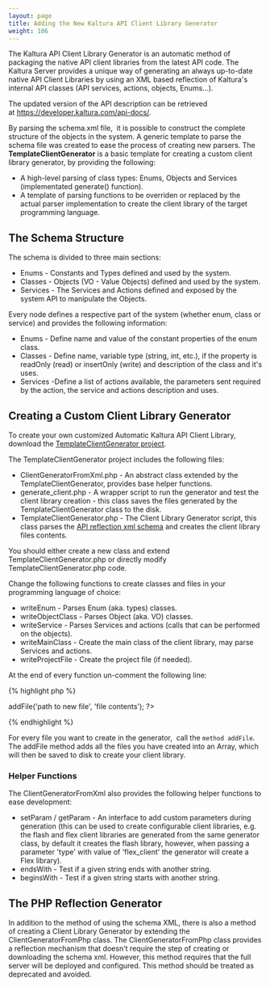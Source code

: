 ```yaml
---
layout: page
title: Adding the New Kaltura API Client Library Generator
weight: 106
---
```


The Kaltura API Client Library Generator is an automatic method of packaging the native API client libraries from the latest API code. The Kaltura Server provides a unique way of generating an always up-to-date native API Client Libraries by using an XML based reflection of Kaltura's internal API classes (API services, actions, objects, Enums...).

The updated version of the API description can be retrieved at https://developer.kaltura.com/api-docs/.

By parsing the schema.xml file,  it is possible to construct the complete structure of the objects in the system. A generic template to parse the schema file was created to ease the process of creating new parsers. The **TemplateClientGenerator** is a basic template for creating a custom client library generator, by providing the following:

*   A high-level parsing of class types: Enums, Objects and Services (implementated generate() function).
*   A template of parsing functions to be overriden or replaced by the actual parser implementation to create the client library of the target programming language.

## The Schema Structure  

The schema is divided to three main sections:

*   Enums - Constants and Types defined and used by the system.
*   Classes - Objects (VO - Value Objects) defined and used by the system.
*   Services - The Services and Actions defined and exposed by the system API to manipulate the Objects.

Every node defines a respective part of the system (whether enum, class or service) and provides the following information:

*   Enums - Define name and value of the constant properties of the enum class.
*   Classes - Define name, variable type (string, int, etc.), if the property is readOnly (read) or insertOnly (write) and description of the class and it's uses.
*   Services -Define a list of actions available, the parameters sent required by the action, the service and actions description and uses.

## Creating a Custom Client Library Generator  

To create your own customized Automatic Kaltura API Client Library, download the [TemplateClientGenerator project](http://knowledge.kaltura.com/sites/default/files/dl_resources/client-library-generator-template.zip).

The TemplateClientGenerator project includes the following files:

*   ClientGeneratorFromXml.php - An abstract class extended by the TemplateClientGenerator, provides base helper functions.
*   generate_client.php - A wrapper script to run the generator and test the client library creation - this class saves the files generated by the TemplateClientGenerator class to the disk.
*   TemplateClientGenerator.php - The Client Library Generator script, this class parses the [API reflection xml schema](http://www.kaltura.com/api_v3/api_schema.php) and creates the client library files contents.

You should either create a new class and extend TemplateClientGenerator.php or directly modify TemplateClientGenerator.php code.

Change the following functions to create classes and files in your programming language of choice:

* writeEnum - Parses Enum (aka. types) classes.
* writeObjectClass - Parses Object (aka. VO) classes.
* writeService - Parses Services and actions (calls that can be performed on the objects).
* writeMainClass - Create the main class of the client library, may parse Services and actions.
* writeProjectFile - Create the project file (if needed).

At the end of every function un-comment the following line: 

{% highlight php %}
<?php
$this->addFile('path to new file', 'file contents');
?>
{% endhighlight %}

For every file you want to create in the generator,  call the `method addFile`. The addFile method adds all the files you have created into an Array, which will then be saved to disk to create your client library.

### Helper Functions  

The ClientGeneratorFromXml also provides the following helper functions to ease development:

*   setParam / getParam - An interface to add custom parameters during generation (this can be used to create configurable client libraries, e.g. the flash and flex client libraries are generated from the same generator class, by default it creates the flash library, however, when passing a parameter 'type' with value of 'flex_client' the generator will create a Flex library).
*   endsWith - Test if a given string ends with another string.
*   beginsWith - Test if a given string starts with another string.

## The PHP Reflection Generator  

In addition to the method of using the schema XML, there is also a method of creating a Client Library Generator by extending the ClientGeneratorFromPhp class. The ClientGeneratorFromPhp class provides a reflection mechanism that doesn't require the step of creating or downloading the schema xml. However, this method requires that the full server will be deployed and configured. This method should be treated as deprecated and avoided.

